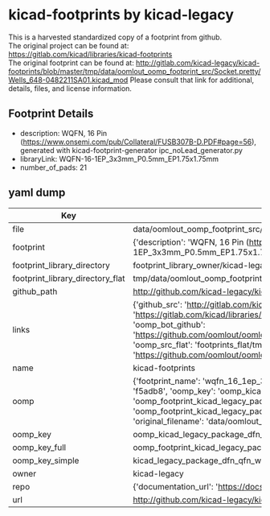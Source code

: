 # kicad-footprints by kicad-legacy  
This is a harvested standardized copy of a footprint from github.  
The original project can be found at:  
https://gitlab.com/kicad/libraries/kicad-footprints  
The original footprint can be found at:
http://gitlab.com/kicad-legacy/kicad-footprints/blob/master/tmp/data/oomlout_oomp_footprint_src/Socket.pretty/Wells_648-0482211SA01.kicad_mod
Please consult that link for additional, details, files, and license information.  
## Footprint Details
* description: WQFN, 16 Pin (https://www.onsemi.com/pub/Collateral/FUSB307B-D.PDF#page=56), generated with kicad-footprint-generator ipc_noLead_generator.py  
* libraryLink: WQFN-16-1EP_3x3mm_P0.5mm_EP1.75x1.75mm  
* number_of_pads: 21  
## yaml dump  
| Key | Value |  
| --- | --- |  
| file | data/oomlout_oomp_footprint_src/kicad-footprints/Package_DFN_QFN.pretty/WQFN-16-1EP_3x3mm_P0.5mm_EP1.75x1.75mm.kicad_mod |  
| footprint | {'description': 'WQFN, 16 Pin (https://www.onsemi.com/pub/Collateral/FUSB307B-D.PDF#page=56), generated with kicad-footprint-generator ipc_noLead_generator.py', 'libraryLink': 'WQFN-16-1EP_3x3mm_P0.5mm_EP1.75x1.75mm', 'number_of_pads': 21} |  
| footprint_library_directory | footprint_library_owner/kicad-legacy_kicad-footprints |  
| footprint_library_directory_flat | tmp/data/oomlout_oomp_footprint_src/footprints_flat/kicad_legacy_package_dfn_qfn_wqfn_16_1ep_3x3mm_p0_5mm_ep1_75x1_75mm/working |  
| github_path | http://github.com/kicad-legacy/kicad-footprints/blob/master/tmp/data/oomlout_oomp_footprint_src/Package_DFN_QFN.pretty/WQFN-16-1EP_3x3mm_P0.5mm_EP1.75x1.75mm.kicad_mod |  
| links | {'github_src': 'http://gitlab.com/kicad-legacy/kicad-footprints/blob/master/tmp/data/oomlout_oomp_footprint_src/Socket.pretty/Wells_648-0482211SA01.kicad_mod', 'github_src_repo': 'https://gitlab.com/kicad/libraries/kicad-footprints', 'oomp_bot': 'tmp/data/oomlout_oomp_footprint_src/footprints/kicad_legacy_package_dfn_qfn_wqfn_16_1ep_3x3mm_p0_5mm_ep1_75x1_75mm/working', 'oomp_bot_github': 'https://github.com/oomlout/oomlout_oomp_footprint_bot/tree/main/tmp/data/oomlout_oomp_footprint_src/footprints/kicad_legacy_package_dfn_qfn_wqfn_16_1ep_3x3mm_p0_5mm_ep1_75x1_75mm/working', 'oomp_src_flat': 'footprints_flat/tmp/data/oomlout_oomp_footprint_src/footprints_flat/kicad_legacy_package_dfn_qfn_wqfn_16_1ep_3x3mm_p0_5mm_ep1_75x1_75mm/working', 'oomp_src_flat_github': 'https://github.com/oomlout/oomlout_oomp_footprint_src/tree/main/tmp/data/oomlout_oomp_footprint_src/footprints_flat/kicad_legacy_package_dfn_qfn_wqfn_16_1ep_3x3mm_p0_5mm_ep1_75x1_75mm/working'} |  
| name | kicad-footprints |  
| oomp | {'footprint_name': 'wqfn_16_1ep_3x3mm_p0_5mm_ep1_75x1_75mm', 'library_name': 'package_dfn_qfn', 'md5': 'f5adb8391faf32ee5f2181a4a511d998', 'md5_10': 'f5adb8391f', 'md5_5': 'f5adb', 'md5_6': 'f5adb8', 'oomp_key': 'oomp_kicad_legacy_package_dfn_qfn_wqfn_16_1ep_3x3mm_p0_5mm_ep1_75x1_75mm', 'oomp_key_extra': 'oomp_footprint_kicad_legacy_package_dfn_qfn_wqfn_16_1ep_3x3mm_p0_5mm_ep1_75x1_75mm', 'oomp_key_full': 'oomp_footprint_kicad_legacy_package_dfn_qfn_wqfn_16_1ep_3x3mm_p0_5mm_ep1_75x1_75mm_f5adb8', 'oomp_key_simple': 'kicad_legacy_package_dfn_qfn_wqfn_16_1ep_3x3mm_p0_5mm_ep1_75x1_75mm', 'original_filename': 'data/oomlout_oomp_footprint_src/kicad-footprints/Package_DFN_QFN.pretty/WQFN-16-1EP_3x3mm_P0.5mm_EP1.75x1.75mm.kicad_mod', 'owner_name': 'kicad_legacy'} |  
| oomp_key | oomp_kicad_legacy_package_dfn_qfn_wqfn_16_1ep_3x3mm_p0_5mm_ep1_75x1_75mm |  
| oomp_key_full | oomp_footprint_kicad_legacy_package_dfn_qfn_wqfn_16_1ep_3x3mm_p0_5mm_ep1_75x1_75mm |  
| oomp_key_simple | kicad_legacy_package_dfn_qfn_wqfn_16_1ep_3x3mm_p0_5mm_ep1_75x1_75mm |  
| owner | kicad-legacy |  
| repo | {'documentation_url': 'https://docs.github.com/rest/repos/repos#get-a-repository', 'message': 'Not Found'} |  
| url | http://github.com/kicad-legacy/kicad-footprints |  

